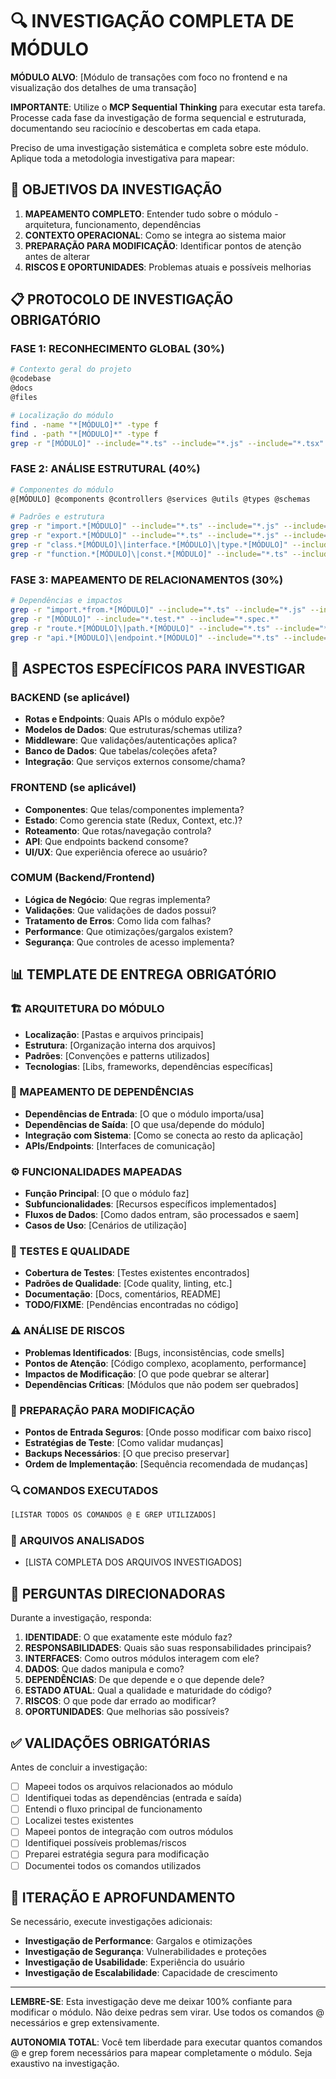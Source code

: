 # 🔍 INVESTIGAÇÃO COMPLETA DE MÓDULO

**MÓDULO ALVO**: [Módulo de transações com foco no frontend e na visualização dos detalhes de uma transação]

**IMPORTANTE**: Utilize o **MCP Sequential Thinking** para executar esta tarefa. Processe cada fase da investigação de forma sequencial e estruturada, documentando seu raciocínio e descobertas em cada etapa.

Preciso de uma investigação sistemática e completa sobre este módulo. Aplique toda a metodologia investigativa para mapear:

## 🎯 OBJETIVOS DA INVESTIGAÇÃO

1. **MAPEAMENTO COMPLETO**: Entender tudo sobre o módulo - arquitetura, funcionamento, dependências
2. **CONTEXTO OPERACIONAL**: Como se integra ao sistema maior
3. **PREPARAÇÃO PARA MODIFICAÇÃO**: Identificar pontos de atenção antes de alterar
4. **RISCOS E OPORTUNIDADES**: Problemas atuais e possíveis melhorias

## 📋 PROTOCOLO DE INVESTIGAÇÃO OBRIGATÓRIO

### FASE 1: RECONHECIMENTO GLOBAL (30%)
```bash
# Contexto geral do projeto
@codebase
@docs
@files

# Localização do módulo
find . -name "*[MÓDULO]*" -type f
find . -path "*[MÓDULO]*" -type f
grep -r "[MÓDULO]" --include="*.ts" --include="*.js" --include="*.tsx" --include="*.json" | head -20
```

### FASE 2: ANÁLISE ESTRUTURAL (40%)
```bash
# Componentes do módulo
@[MÓDULO] @components @controllers @services @utils @types @schemas

# Padrões e estrutura
grep -r "import.*[MÓDULO]" --include="*.ts" --include="*.js" --include="*.tsx"
grep -r "export.*[MÓDULO]" --include="*.ts" --include="*.js" --include="*.tsx"
grep -r "class.*[MÓDULO]\|interface.*[MÓDULO]\|type.*[MÓDULO]" --include="*.ts"
grep -r "function.*[MÓDULO]\|const.*[MÓDULO]" --include="*.ts" --include="*.js"
```

### FASE 3: MAPEAMENTO DE RELACIONAMENTOS (30%)
```bash
# Dependências e impactos
grep -r "import.*from.*[MÓDULO]" --include="*.ts" --include="*.js" --include="*.tsx"
grep -r "[MÓDULO]" --include="*.test.*" --include="*.spec.*"
grep -r "route.*[MÓDULO]\|path.*[MÓDULO]" --include="*.ts" --include="*.js"
grep -r "api.*[MÓDULO]\|endpoint.*[MÓDULO]" --include="*.ts" --include="*.js"
```

## 🔎 ASPECTOS ESPECÍFICOS PARA INVESTIGAR

### BACKEND (se aplicável)
- **Rotas e Endpoints**: Quais APIs o módulo expõe?
- **Modelos de Dados**: Que estruturas/schemas utiliza?
- **Middleware**: Que validações/autenticações aplica?
- **Banco de Dados**: Que tabelas/coleções afeta?
- **Integração**: Que serviços externos consome/chama?

### FRONTEND (se aplicável)
- **Componentes**: Que telas/componentes implementa?
- **Estado**: Como gerencia state (Redux, Context, etc.)?
- **Roteamento**: Que rotas/navegação controla?
- **API**: Que endpoints backend consome?
- **UI/UX**: Que experiência oferece ao usuário?

### COMUM (Backend/Frontend)
- **Lógica de Negócio**: Que regras implementa?
- **Validações**: Que validações de dados possui?
- **Tratamento de Erros**: Como lida com falhas?
- **Performance**: Que otimizações/gargalos existem?
- **Segurança**: Que controles de acesso implementa?

## 📊 TEMPLATE DE ENTREGA OBRIGATÓRIO

### 🏗️ ARQUITETURA DO MÓDULO
- **Localização**: [Pastas e arquivos principais]
- **Estrutura**: [Organização interna dos arquivos]
- **Padrões**: [Convenções e patterns utilizados]
- **Tecnologias**: [Libs, frameworks, dependências específicas]

### 🔗 MAPEAMENTO DE DEPENDÊNCIAS
- **Dependências de Entrada**: [O que o módulo importa/usa]
- **Dependências de Saída**: [O que usa/depende do módulo]
- **Integração com Sistema**: [Como se conecta ao resto da aplicação]
- **APIs/Endpoints**: [Interfaces de comunicação]

### ⚙️ FUNCIONALIDADES MAPEADAS
- **Função Principal**: [O que o módulo faz]
- **Subfuncionalidades**: [Recursos específicos implementados]
- **Fluxos de Dados**: [Como dados entram, são processados e saem]
- **Casos de Uso**: [Cenários de utilização]

### 🧪 TESTES E QUALIDADE
- **Cobertura de Testes**: [Testes existentes encontrados]
- **Padrões de Qualidade**: [Code quality, linting, etc.]
- **Documentação**: [Docs, comentários, README]
- **TODO/FIXME**: [Pendências encontradas no código]

### ⚠️ ANÁLISE DE RISCOS
- **Problemas Identificados**: [Bugs, inconsistências, code smells]
- **Pontos de Atenção**: [Código complexo, acoplamento, performance]
- **Impactos de Modificação**: [O que pode quebrar se alterar]
- **Dependências Críticas**: [Módulos que não podem ser quebrados]

### 🚀 PREPARAÇÃO PARA MODIFICAÇÃO
- **Pontos de Entrada Seguros**: [Onde posso modificar com baixo risco]
- **Estratégias de Teste**: [Como validar mudanças]
- **Backups Necessários**: [O que preciso preservar]
- **Ordem de Implementação**: [Sequência recomendada de mudanças]

### 🔍 COMANDOS EXECUTADOS
```bash
[LISTAR TODOS OS COMANDOS @ E GREP UTILIZADOS]
```

### 📁 ARQUIVOS ANALISADOS
- [LISTA COMPLETA DOS ARQUIVOS INVESTIGADOS]

## 🎯 PERGUNTAS DIRECIONADORAS

Durante a investigação, responda:

1. **IDENTIDADE**: O que exatamente este módulo faz?
2. **RESPONSABILIDADES**: Quais são suas responsabilidades principais?
3. **INTERFACES**: Como outros módulos interagem com ele?
4. **DADOS**: Que dados manipula e como?
5. **DEPENDÊNCIAS**: De que depende e o que depende dele?
6. **ESTADO ATUAL**: Qual a qualidade e maturidade do código?
7. **RISCOS**: O que pode dar errado ao modificar?
8. **OPORTUNIDADES**: Que melhorias são possíveis?

## ✅ VALIDAÇÕES OBRIGATÓRIAS

Antes de concluir a investigação:
- [ ] Mapeei todos os arquivos relacionados ao módulo
- [ ] Identifiquei todas as dependências (entrada e saída)
- [ ] Entendi o fluxo principal de funcionamento
- [ ] Localizei testes existentes
- [ ] Mapeei pontos de integração com outros módulos
- [ ] Identifiquei possíveis problemas/riscos
- [ ] Preparei estratégia segura para modificação
- [ ] Documentei todos os comandos utilizados

## 🔄 ITERAÇÃO E APROFUNDAMENTO

Se necessário, execute investigações adicionais:
- **Investigação de Performance**: Gargalos e otimizações
- **Investigação de Segurança**: Vulnerabilidades e proteções
- **Investigação de Usabilidade**: Experiência do usuário
- **Investigação de Escalabilidade**: Capacidade de crescimento

---

**LEMBRE-SE**: Esta investigação deve me deixar 100% confiante para modificar o módulo. Não deixe pedras sem virar. Use todos os comandos @ necessários e grep extensivamente.

**AUTONOMIA TOTAL**: Você tem liberdade para executar quantos comandos @ e grep forem necessários para mapear completamente o módulo. Seja exaustivo na investigação.